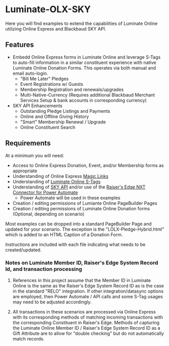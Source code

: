 # Luminate-OLX-SKY
Here you will find examples to extend the capabilities of Luminate Online utilizing Online Express and Blackbaud SKY API.  

## Features
* Embedd Online Express forms in Luminate Online and leverage S-Tags to auto-fill information in a similar constituent experience with native Luminate Online Donation Forms.  This operates via both manual and email auto-login. 
  * "Bill Me Later" Pledges
  * Event Registrations w/ Guests
  * Membership Registration and renewals/upgrades
  * Multi-Native-Currency \(Requires additional Blackbaud Merchant Services Setup & bank accounts in corresponding currency\) 
* SKY API Enhancements
  * Outstanding Pledge Listings and Payments
  * Online and Offline Giving History
  * "Smart" Membership Renewal / Upgrade
  * Online Constituent Search

## Requirements
At a minimum you will need:
* Access to Online Express Donation, Event, and/or Membership forms as appropriate
* Understanding of Online Express [Magic Links](https://webfiles.blackbaud.com/files/support/helpfiles/onlineexpress/online-help/Content/donations-magic-links.html)
* Understanding of [Luminate Online S-Tags](https://www.blackbaud.com/support/howto/coveo/luminate-online/Subsystems/S-Tags/Concepts/Admin_S-Tags.html)
* Understanding of [SKY API](https://developer.blackbaud.com/skyapi) and/or use of the [Raiser's Edge NXT Connector for Power Automate](https://docs.blackbaud.com/microsoft-connectors-docs/microsoft-power-platform)
  * Power Automate will be used in these examples
* Creation / editing permissions of Lumiante Online PageBuilder Pages
* Creation / editing permissions of Luminate Online Donation forms \(Optional, depending on scenario\)

Most examples can be dropped into a standard PageBuilder Page and updated for your scenario.  The exception is the "LOLX-Pledge-Hybrid.html" which is added to an HTML Caption of a Donation Form.  

Instructions are included with each file indicating what needs to be created/updated. 

### Notes on Luminate Member ID, Raiser's Edge System Record Id, and transaction processing
1. References in this project assume that the Member ID in Luminate Online is the same as the Raiser's Edge System Record ID as is the case in the standard "RELO" integration.  If other integration/datasync options are employed, then Power Automate / API calls and some S-Tag usages may need to be adjusted accordingly. 

2. All transactions in these scenarios are processed via Online Express with its corresponding methods of matching incoming transactions with the corresponding Constituent in Raiser's Edge. Methods of capturing the Luminate Online Member ID / Raiser's Edge System Record ID as a Gift Attribute are to allow for "double checking" but do not automatically match records. 

